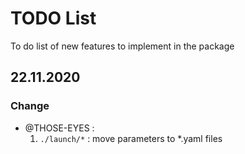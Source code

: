 # TODO List
To do list of new features to implement in the package

## 22.11.2020
### Change
* @THOSE-EYES : 
    1. `./launch/*` : move parameters to *.yaml files